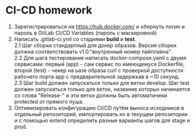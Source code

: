 # CI-CD homework


1. Зарегистрироваться на https://hub.docker.com/ и обернуть логин и пароль в GtiLab CI/CD Variables (пароль с маскировкой)
2. Написать .gitlab-ci.yml со стадиями **build** и **test**.  
2.1 Шаг сборки стандартный для докер образов. Версия сборки должна соответствовать v1.0."внутренный номер пайплайна".  
2.2 Для шага тестирования написать docker-compose.yaml с двумя сервисами: первый (app) - сам сервис по имеющемуся Dockerfile, второй (test) - чекер на ьазе образа curl с проверкой доступности рабочего порта app с предварительной задержкав в ~10 секунд.  
2.3 Шаг build должен запускаться только для ветки develop. Шаг test должен запускаться только для веток, название которых начинается со слова "Release-" и эти ветки должны быть автоматичеки protected от прямого пуша.  
3. Оптимизировать конфигурацию CI/CD путём выноса исходников в отдельный репозиторий, импортировать их в текущем репозитории и с помощью extend определить разные варианты шагов для stage и prod.  
